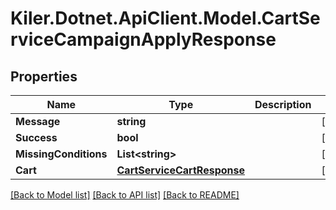 # Kiler.Dotnet.ApiClient.Model.CartServiceCampaignApplyResponse

## Properties

Name | Type | Description | Notes
------------ | ------------- | ------------- | -------------
**Message** | **string** |  | [optional] 
**Success** | **bool** |  | [optional] 
**MissingConditions** | **List&lt;string&gt;** |  | [optional] 
**Cart** | [**CartServiceCartResponse**](CartServiceCartResponse.md) |  | [optional] 

[[Back to Model list]](../README.md#documentation-for-models) [[Back to API list]](../README.md#documentation-for-api-endpoints) [[Back to README]](../README.md)

